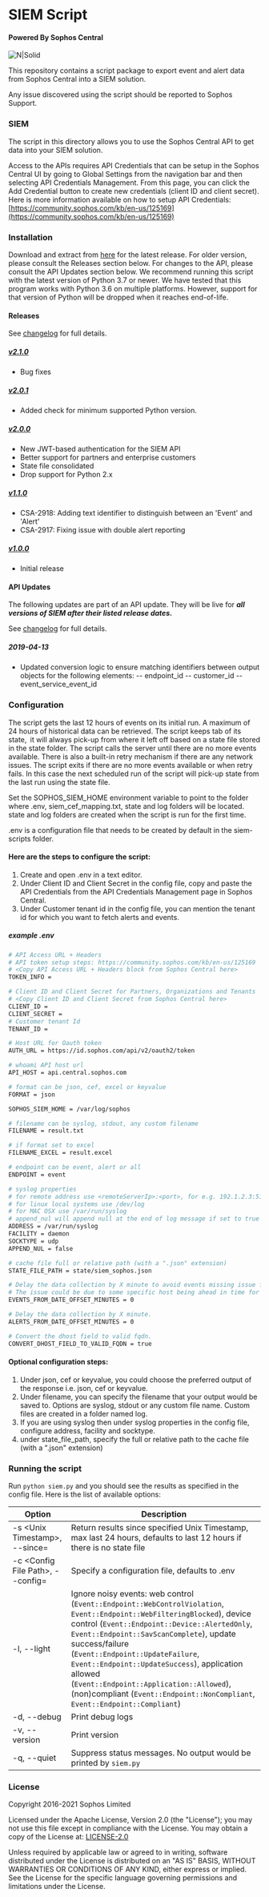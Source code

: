 # SIEM Script

#### Powered By Sophos Central

![N|Solid](https://www.sophos.com/en-us/medialibrary/SophosNext/Images/LP/SophosCentral/central-logo-cir.png?la=en)

This repository contains a script package to export event and alert data from Sophos Central into a SIEM solution.

Any issue discovered using the script should be reported to Sophos Support.

### SIEM

The script in this directory allows you to use the Sophos Central API to get data into your SIEM solution.

Access to the APIs requires API Credentials that can be setup in the Sophos Central UI by going to Global Settings from the navigation bar and then selecting API Credentials Management. From this page, you can click the Add Credential button to create new credentials (client ID and client secret).
Here is more information available on how to setup API Credentials: [https://community.sophos.com/kb/en-us/125169](https://community.sophos.com/kb/en-us/125169)

### Installation

Download and extract from [here](https://github.com/sophos/Sophos-Central-SIEM-Integration/archive/v2.1.0.zip) for the latest release.
For older version, please consult the Releases section below.
For changes to the API, please consult the API Updates section below.
We recommend running this script with the latest version of Python 3.7 or newer. We have tested that this program works with Python 3.6 on multiple platforms. However, support for that version of Python will be dropped when it reaches end-of-life.

#### Releases

See [changelog](CHANGELOG.md) for full details.

##### [v2.1.0](https://github.com/sophos/Sophos-Central-SIEM-Integration/archive/v2.1.0.zip)

- Bug fixes

##### [v2.0.1](https://github.com/sophos/Sophos-Central-SIEM-Integration/archive/v2.0.1.zip)

- Added check for minimum supported Python version.

##### [v2.0.0](https://github.com/sophos/Sophos-Central-SIEM-Integration/archive/v2.0.0.zip)

- New JWT-based authentication for the SIEM API
- Better support for partners and enterprise customers
- State file consolidated
- Drop support for Python 2.x

##### [v1.1.0](https://github.com/sophos/Sophos-Central-SIEM-Integration/archive/v1.1.0.zip)

- CSA-2918: Adding text identifier to distinguish between an 'Event' and 'Alert'
- CSA-2917: Fixing issue with double alert reporting

##### [v1.0.0](https://github.com/sophos/Sophos-Central-SIEM-Integration/archive/v1.0.0.zip)

- Initial release

#### API Updates

The following updates are part of an API update. They will be live for **_all versions of SIEM after their listed release dates._**

See [changelog](CHANGELOG.md) for full details.

##### 2019-04-13

- Updated conversion logic to ensure matching identifiers between output objects for the following elements:
  -- endpoint_id -- customer_id -- event_service_event_id

### Configuration

The script gets the last 12 hours of events on its initial run. A maximum of 24 hours of historical data can be retrieved. The script keeps tab of its state, it will always pick-up from where it left off based on a state file stored in the state folder. The script calls the server until there are no more events available. There is also a built-in retry mechanism if there are any network issues. The script exits if there are no more events available or when retry fails. In this case the next scheduled run of the script will pick-up state from the last run using the state file.

Set the SOPHOS_SIEM_HOME environment variable to point to the folder where .env, siem_cef_mapping.txt, state and log folders will be located. state and log folders are created when the script is run for the first time.

.env is a configuration file that needs to be created by default in the siem-scripts folder.

#### Here are the steps to configure the script:

1. Create and open .env in a text editor.
2. Under Client ID and Client Secret in the config file, copy and paste the API Credentials from the API Credentials Management page in Sophos Central.
3. Under Customer tenant id in the config file, you can mention the tenant id for which you want to fetch alerts and events.

##### example .env

```sh
# API Access URL + Headers
# API token setup steps: https://community.sophos.com/kb/en-us/125169
# <Copy API Access URL + Headers block from Sophos Central here>
TOKEN_INFO =

# Client ID and Client Secret for Partners, Organizations and Tenants
# <Copy Client ID and Client Secret from Sophos Central here>
CLIENT_ID =
CLIENT_SECRET =
# Customer tenant Id
TENANT_ID =

# Host URL for Oauth token
AUTH_URL = https://id.sophos.com/api/v2/oauth2/token

# whoami API host url
API_HOST = api.central.sophos.com

# format can be json, cef, excel or keyvalue
FORMAT = json

SOPHOS_SIEM_HOME = /var/log/sophos

# filename can be syslog, stdout, any custom filename
FILENAME = result.txt

# if format set to excel
FILENAME_EXCEL = result.excel

# endpoint can be event, alert or all
ENDPOINT = event

# syslog properties
# for remote address use <remoteServerIp>:<port>, for e.g. 192.1.2.3:514
# for linux local systems use /dev/log
# for MAC OSX use /var/run/syslog
# append_nul will append null at the end of log message if set to true
ADDRESS = /var/run/syslog
FACILITY = daemon
SOCKTYPE = udp
APPEND_NUL = false

# cache file full or relative path (with a ".json" extension)
STATE_FILE_PATH = state/siem_sophos.json

# Delay the data collection by X minute to avoid events missing issue from Sophos API
# The issue could be due to some specific host being ahead in time for a few minute and Sophos Central would consider events received from that host as a checkpoint.
EVENTS_FROM_DATE_OFFSET_MINUTES = 0

# Delay the data collection by X minute.
ALERTS_FROM_DATE_OFFSET_MINUTES = 0

# Convert the dhost field to valid fqdn.
CONVERT_DHOST_FIELD_TO_VALID_FQDN = true
```

#### Optional configuration steps:

1. Under json, cef or keyvalue, you could choose the preferred output of the response i.e. json, cef or keyvalue.
2. Under filename, you can specify the filename that your output would be saved to. Options are syslog, stdout or any custom file name. Custom files are created in a folder named log.
3. If you are using syslog then under syslog properties in the config file, configure address, facility and socktype.
4. under state_file_path, specify the full or relative path to the cache file (with a ".json" extension)

### Running the script

Run `python siem.py` and you should see the results as specified in the config file. Here is the list of available options:

| Option                                               | Description                                                                                                                                                                                                                                                                                                                                                                                                                                                |
| ---------------------------------------------------- | ---------------------------------------------------------------------------------------------------------------------------------------------------------------------------------------------------------------------------------------------------------------------------------------------------------------------------------------------------------------------------------------------------------------------------------------------------------- |
| -s \<Unix Timestamp\>, --since=<Unix Timestamp>      | Return results since specified Unix Timestamp, max last 24 hours, defaults to last 12 hours if there is no state file                                                                                                                                                                                                                                                                                                                                      |
| -c \<Config File Path\>, --config=<Config File Path> | Specify a configuration file, defaults to .env                                                                                                                                                                                                                                                                                                                                                                                                             |
| -l, --light                                          | Ignore noisy events: web control (`Event::Endpoint::WebControlViolation`, `Event::Endpoint::WebFilteringBlocked`), device control (`Event::Endpoint::Device::AlertedOnly`, `Event::Endpoint::SavScanComplete`), update success/failure (`Event::Endpoint::UpdateFailure`, `Event::Endpoint::UpdateSuccess`), application allowed (`Event::Endpoint::Application::Allowed`), (non)compliant (`Event::Endpoint::NonCompliant`, `Event::Endpoint::Compliant`) |
| -d, --debug                                          | Print debug logs                                                                                                                                                                                                                                                                                                                                                                                                                                           |
| -v, --version                                        | Print version                                                                                                                                                                                                                                                                                                                                                                                                                                              |
| -q, --quiet                                          | Suppress status messages. No output would be printed by `siem.py`                                                                                                                                                                                                                                                                                                                                                                                          |

### License

Copyright 2016-2021 Sophos Limited

Licensed under the Apache License, Version 2.0 (the "License"); you may not use this file except in compliance with the License.
You may obtain a copy of the License at: [LICENSE-2.0](http://www.apache.org/licenses/LICENSE-2.0)

Unless required by applicable law or agreed to in writing, software distributed under the License is distributed on an "AS IS" BASIS, WITHOUT WARRANTIES OR CONDITIONS OF ANY KIND, either express or implied. See the License for the specific language governing permissions and limitations under the License.
